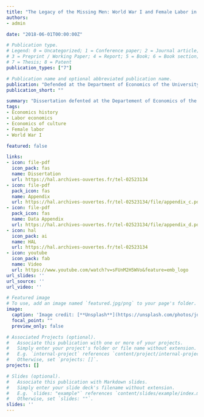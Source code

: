 ```yaml
---
title: "The Legacy of the Missing Men: World War I and Female Labor in France Over a Century"
authors:
- admin

date: "2018-06-01T00:00:00Z"

# Publication type.
# Legend: 0 = Uncategorized; 1 = Conference paper; 2 = Journal article;
# 3 = Preprint / Working Paper; 4 = Report; 5 = Book; 6 = Book section;
# 7 = Thesis; 8 = Patent
publication_types: ["7"]

# Publication name and optional abbreviated publication name.
publication: "Defended at the Department of Economics of the University of Chicago. Committee: Richard Hornbeck (chair), Steven D. Levitt, Derek A. Neal, and James A. Robinson."
publication_short: ""

summary: "Dissertation defented at the Departement of Economics of the University of Chicago in Spring 2018."
tags:
- Economics history
- Labor economics
- Economics of culture
- Female labor
- World War I

featured: false

links:
- icon: file-pdf
  icon_pack: fas
  name: Dissertation
  url: https://hal.archives-ouvertes.fr/tel-02523134
- icon: file-pdf
  pack_icon: fas
  name: Appendix
  url: https://hal.archives-ouvertes.fr/tel-02523134/file/appendix_c.pdf
- icon: file-pdf
  pack_icon: fas
  name: Data Appendix
  url: https://hal.archives-ouvertes.fr/tel-02523134/file/appendix_d.pdf
- icon: hal
  icon_pack: ai
  name: HAL
  url: https://hal.archives-ouvertes.fr/tel-02523134
- icon: youtube
  icon_pack: fab
  name: Video
  url: https://www.youtube.com/watch?v=sFUnM2H5WVo&feature=emb_logo
url_slides: ''
url_source: ''
url_video: ''

# Featured image
# To use, add an image named `featured.jpg/png` to your page's folder. 
image:
  caption: 'Image credit: [**Unsplash**](https://unsplash.com/photos/jdD8gXaTZsc)'
  focal_point: ""
  preview_only: false

# Associated Projects (optional).
#   Associate this publication with one or more of your projects.
#   Simply enter your project's folder or file name without extension.
#   E.g. `internal-project` references `content/project/internal-project/index.md`.
#   Otherwise, set `projects: []`.
projects: []

# Slides (optional).
#   Associate this publication with Markdown slides.
#   Simply enter your slide deck's filename without extension.
#   E.g. `slides: "example"` references `content/slides/example/index.md`.
#   Otherwise, set `slides: ""`.
slides: ''
---
```

